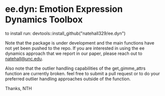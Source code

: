 # ee.dyn: Emotion Expression Dynamics Toolbox
to install run: 
devtools::install_github("natehall329/ee.dyn")


Note that the package is under development and the main functions have not yet been pushed to the repo. If you are interested in using the ee dynamics approach that we report in our paper, please reach out to natehall@unc.edu.

Also note that the outlier handling capabilities of the get_gimme_attrs function are currently broken. feel free to submit a pull request or to do your preferred outlier handling approaches outside of the function. 

Thanks,
NTH
